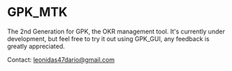 # GPK_MTK

The 2nd Generation for GPK, the OKR management tool. 
It's currently under development, but feel free to try it out using GPK_GUI, any feedback is greatly appreciated.

Contact: leonidas47dario@gmail.com
